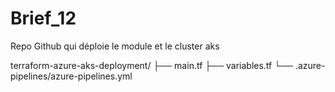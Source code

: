 # Brief_12

Repo Github qui déploie le module et le cluster aks

terraform-azure-aks-deployment/
├── main.tf
├── variables.tf
└── .azure-pipelines/azure-pipelines.yml
